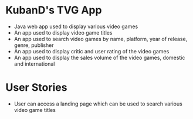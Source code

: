 # KubanD's TVG App

* Java web app used to display various video games
* An app used to display video game titles
* An app used to search video games by name, platform, year of release, genre, publisher
* An app used to display critic and user rating of the video games
* An app used to display the sales volume of the video games, domestic and international

# User Stories
* User can access a landing page which can be used to search various video game titles
